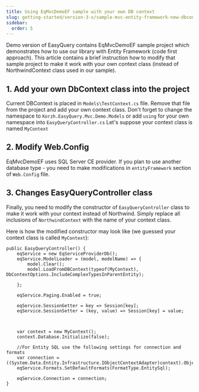 ```yaml
---
title: Using EqMvcDemoEF sample with your own DB context
slug: getting-started/version-3-x/sample-mvc-entity-framework-new-dbcontext
sidebar:
  order: 5
---
```


Demo version of EasyQuery contains EqMvcDemoEF sample project which demonstrates how to use our library with Entity Framework (code first approach). This article contains a brief instruction how to modify that sample project to make it work with your own context class (instead of NorthwindContext class used in our sample).

## 1. Add your own DbContext class into the project

Current DBContext is placed in `Models\TestContext.cs` file. Remove that file from the project and add your own context class. Don't forget to change the namespace to `Korzh.EasyQuery.Mvc.Demo.Models` or add `using` for your own namespace into `EasyQueryController.cs` Let's suppose your context class is named `MyContext`

## 2. Modify Web.Config

EqMvcDemoEF uses SQL Server CE provider. If you plan to use another database type - you need to make modifications in `entityFramework` section of `Web.Config` file.

## 3. Changes EasyQueryController class

Finally, you need to modify the constructor of `EasyQueryController` class to make it work with your context instead of Northwind. Simply replace all inclusions of `NorthwindContext` with the name of your context class.

Here is how the modified constructor may look like (we guessed your context class is called `MyContext`): 

```
public EasyQueryController() {
    eqService = new EqServiceProviderDb();
    eqService.ModelLoader = (model, modelName) => {
        model.Clear();
        model.LoadFromDBContext(typeof(MyContext), DbContextOptions.IncludeComplexTypesInParentEntity);
 
    };
 
    eqService.Paging.Enabled = true;
 
    eqService.SessionGetter = key => Session[key];
    eqService.SessionSetter = (key, value) => Session[key] = value;
 
 
 
    var context = new MyContext();
    context.Database.Initialize(false);
 
    //For Entity SQL use the following settings for connection and formats
    var connection = ((System.Data.Entity.Infrastructure.IObjectContextAdapter)context).ObjectContext.Connection;
    eqService.Formats.SetDefaultFormats(FormatType.EntitySql);
 
    eqService.Connection = connection;
}
```
